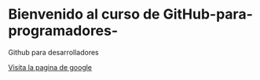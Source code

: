 # Bienvenido al curso de GitHub-para-programadores-

Github para desarrolladores

[Visita la pagina de google](https://www.google.com/webhp?hl=es-419&sa=X&ved=0ahUKEwjOzZK095n2AhWQJEQIHdPPCrgQPAgI)
